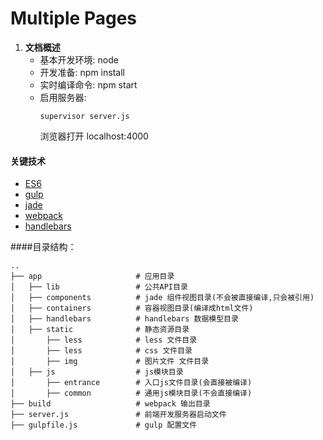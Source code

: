 # Multiple Pages

1. **文档概述**
    - 基本开发环境: node
    - 开发准备: npm install 
    - 实时编译命令:  npm start
    - 启用服务器: 
         ```
         supervisor server.js
         
         ```
         浏览器打开 localhost:4000
#### 关键技术
- [ES6](http://es6.ruanyifeng.com/)
- [gulp](http://www.gulpjs.com.cn/docs/api/)
- [jade](http://jade-lang.com/reference/includes/)
- [webpack](https://fakefish.github.io/react-webpack-cookbook/index.html)
- [handlebars](http://handlebarsjs.com/)

####目录结构：
```
..
├── app                     # 应用目录
│   ├── lib                 # 公共API目录
│   ├── components          # jade 组件视图目录(不会被直接编译,只会被引用)
│   ├── containers          # 容器视图目录(编译成html文件) 
│   ├── handlebars          # handlebars 数据模型目录
│   ├── static              # 静态资源目录
│       ├── less            # less 文件目录
│       ├── less            # css 文件目录
│       ├── img             # 图片文件 文件目录
│   ├── js                  # js模块目录
│       ├── entrance        # 入口js文件目录(会直接被编译)
│       ├── common          # 通用js模块目录(不会直接编译)
├── build                   # webpack 输出目录
├── server.js               # 前端开发服务器启动文件
├── gulpfile.js             # gulp 配置文件
```
